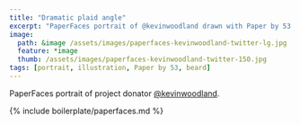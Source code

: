 ```yaml
---
title: "Dramatic plaid angle"
excerpt: "PaperFaces portrait of @kevinwoodland drawn with Paper by 53 on an iPad."
image: 
  path: &image /assets/images/paperfaces-kevinwoodland-twitter-lg.jpg 
  feature: *image
  thumb: /assets/images/paperfaces-kevinwoodland-twitter-150.jpg
tags: [portrait, illustration, Paper by 53, beard]
---
```


PaperFaces portrait of project donator [@kevinwoodland](http://twitter.com/kevinwoodland).

{% include boilerplate/paperfaces.md %}